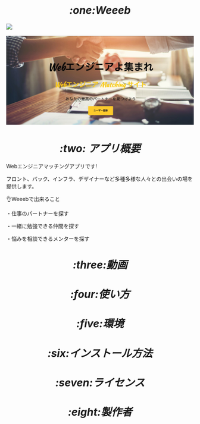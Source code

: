 <h1 align="center"><i>:one:Weeeb</i></h1>

<kbd><img src="hABFD4861-0C3E-42FE-AAD4-EB113640749B.jpeg" ></kbd>

![画像名](ABFD4861-0C3E-42FE-AAD4-EB113640749B.jpeg)


<h1 align="center"><i>:two: アプリ概要</i></h1>
<p>Webエンジニアマッチングアプリです!</p>
<p>フロント、バック、インフラ、デザイナーなど多種多様な人々との出会いの場を提供します。</p>

:ok_hand:Weeebで出来ること
<p>・仕事のパートナーを探す</p>
<p>・一緒に勉強できる仲間を探す</p>
<p>・悩みを相談できるメンターを探す</p> 

<h1 align="center"><i>:three:動画</i></h1>



<h1 align="center"><i>:four:使い方</i></h1>



<h1 align="center"><i>:five:環境</i></h1>


<h1 align="center"><i>:six:インストール方法</i></h1>


<h1 align="center"><i>:seven:ライセンス</i></h1>


<h1 align="center"><i>:eight:製作者</i></h1>
